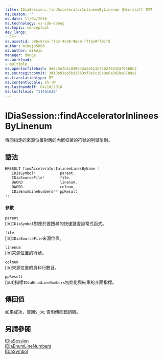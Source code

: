 ```yaml
---
title: IDiaSession::findAcceleratorInlineesByLinenum |Microsoft 文件
ms.custom: ''
ms.date: 11/04/2016
ms.technology: vs-ide-debug
ms.topic: conceptual
dev_langs:
- C++
ms.assetid: 386c87aa-f7b2-4d38-9dd6-fffba9ff01f0
author: mikejo5000
ms.author: mikejo
manager: douge
ms.workload:
- multiple
ms.openlocfilehash: de8c5e7b5c039e43a5e513c72b270342a705b8b2
ms.sourcegitcommit: 3d10b93eb5b326639f3e5c19b9e6a8d1ba078de1
ms.translationtype: MT
ms.contentlocale: zh-TW
ms.lasthandoff: 04/18/2018
ms.locfileid: "31461632"
---
```

# <a name="idiasessionfindacceleratorinlineesbylinenum"></a>IDiaSession::findAcceleratorInlineesByLinenum
傳回指定的來源位置對應的內嵌框架的符號的列舉型別。  
  
## <a name="syntax"></a>語法  
  
```C++  
HRESULT findAcceleratorInlineeLinesByName (   
   IDiaSymbol*           parent,  
   IDiaSourceFile*       file,  
   DWORD                 linenum,  
   DWORD                 colnum,  
   IDiaEnumLineNumbers** ppResult  
);  
```  
  
#### <a name="parameters"></a>參數  
 `parent`  
 [in]`IDiaSymbol`對應於要搜尋的快速鍵虛設常式函式。  
  
 `file`  
 [in]`IDiaSourceFile`來源位置。  
  
 `linenum`  
 [in]來源位置的行號。  
  
 `colnum`  
 [in]來源位置的資料行數目。  
  
 `ppResult`  
 [out]指標`IDiaEnumLineNumbers`初始化與結果的介面指標。  
  
## <a name="return-value"></a>傳回值  
 如果成功，傳回`S_OK`; 否則傳回錯誤碼。  
  
## <a name="see-also"></a>另請參閱  
 [IDiaSession](../../debugger/debug-interface-access/idiasession.md)   
 [IDiaEnumLineNumbers](../../debugger/debug-interface-access/idiaenumlinenumbers.md)   
 [IDiaSymbol](../../debugger/debug-interface-access/idiasymbol.md)